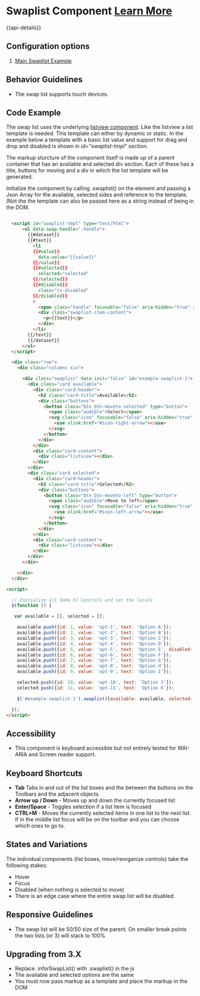 # Swaplist Component [Learn More](https://soho.infor.com/index.php?p=component/swaplist)

{{api-details}}

## Configuration options

1. [Main Swaplist Example](/components/swaplist/example-index.html)

## Behavior Guidelines

-   The swap list supports touch devices.

## Code Example

The swap list uses the underlying [listview component](https://soho.infor.com/index.php?p=component/basic-list). Like the listview a list template is needed. This template can either by dynamic or static. In the example below a template with a basic list value and support for drag and drop and disabled is shown in *id="swaplist-tmpl"* section.

The markup sturcture of the component itself is made up of a parent container that has an available and selected div section. Each of these has a title, buttons for moving and a div in which the list template will be generated.

Initialize the component by calling .swaplist() on the element and passing a Json Array for the available, selected sides and reference to the template. (Not the the template can also be passed here as a string instead of being in the DOM.

```html

  <script id="swaplist-tmpl" type="text/html">
      <ul data-swap-handle=".handle">
        {{#dataset}}
        {{#text}}
          <li
          {{#value}}
            data-value="{{value}}"
          {{/value}}
          {{#selected}}
            selected="selected"
          {{/selected}}
          {{#disabled}}
            class="is-disabled"
          {{/disabled}}
          >
            <span class="handle" focusable="false" aria-hidden="true" role="presentation">&#8286;</span>
            <div class="swaplist-item-content">
              <p>{{text}}</p>
            </div>
          </li>
        {{/text}}
        {{/dataset}}
      </ul>
  </script>

  <div class="row">
    <div class="columns six">

      <div class="swaplist" data-init="false" id="example-swaplist-1">
        <div class="card available">
          <div class="card-header">
            <h2 class="card-title">Available</h2>
            <div class="buttons">
              <button class="btn btn-moveto-selected" type="button">
                <span class="audible">Select</span>
                <svg class="icon" focusable="false" aria-hidden="true" role="presentation">
                  <use xlink:href="#icon-right-arrow"></use>
                </svg>
              </button>
            </div>
          </div>
          <div class="card-content">
            <div class="listview"></div>
          </div>
        </div>
        <div class="card selected">
          <div class="card-header">
            <h2 class="card-title">Selected</h2>
            <div class="buttons">
              <button class="btn btn-moveto-left" type="button">
                <span class="audible">Move to left</span>
                <svg class="icon" focusable="false" aria-hidden="true" role="presentation">
                  <use xlink:href="#icon-left-arrow"></use>
                </svg>
              </button>
            </div>
          </div>
          <div class="card-content">
            <div class="listview"></div>
          </div>
        </div>
      </div>

    </div>
  </div>

<script>

  // Initialize all SoHo Xi Controls and set the locale
  $(function () {

   var available = [], selected = [];

    available.push({id: 1, value: 'opt-1', text: 'Option A'});
    available.push({id: 2, value: 'opt-2', text: 'Option B'});
    available.push({id: 3, value: 'opt-3', text: 'Option C'});
    available.push({id: 4, value: 'opt-4', text: 'Option D'});
    available.push({id: 5, value: 'opt-5', text: 'Option E', disabled: true});
    available.push({id: 6, value: 'opt-6', text: 'Option F'});
    available.push({id: 7, value: 'opt-7', text: 'Option G'});
    available.push({id: 8, value: 'opt-8', text: 'Option H'});
    available.push({id: 9, value: 'opt-9', text: 'Option I'});

    selected.push({id: 10, value: 'opt-10', text: 'Option J'});
    selected.push({id: 11, value: 'opt-11', text: 'Option K'});

    $('#example-swaplist-1').swaplist({available: available, selected: selected, template: $('#swaplist-tmpl').html()});

  });
</script>


```

## Accessibility

- This component is keyboard accessible but not entirely tested for WAI-ARIA and Screen reader support.

## Keyboard Shortcuts

- **Tab** Tabs in and out of the list boxes and the between the buttons on the Toolbars and the adjacent objects.
- **Arrow up / Down** - Moves up and down the currently focused list
- **Enter/Space** - Toggles selection if a list item is focused
- **CTRL+M** - Moves the currently selected items in one list to the next list. If in the middle list focus will be on the toolbar and you can choose which ones to go to.

## States and Variations

The individual components (list boxes, move/reorganize controls) take the following stakes:

- Hover
- Focus
- Disabled (when nothing is selected to move)
- There is an edge case where the entire swap list will be disabled.

## Responsive Guidelines

-   The swap list will be 50/50 size of the parent. On smaller break points the two lists (or 3) will stack to 100%

## Upgrading from 3.X

-   Replace .inforSwapList() with .swaplist() in the js
-   The available and selected options are the same
-   You must now pass markup as a template and place the markup in the DOM
